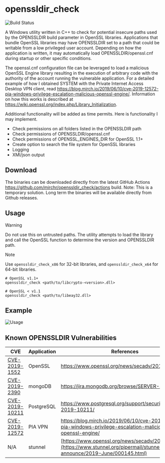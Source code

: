 # openssldir_check
![Build Status](https://github.com/mirchr/openssldir_check/actions/workflows/msbuild.yml/badge.svg)

A Windows utility written in C++ to check for potential insecure paths used by the OPENSSLDIR build parameter in OpenSSL libraries. Applications that bundle OpenSSL libraries may have OPENSSLDIR set to a path that could be writable from a low privileged user account. Depending on how the application is written, it may automatically load OPENSSLDIR/openssl.cnf during startup or other specific conditions.

The openssl.cnf configuration file can be leveraged to load a malicious OpenSSL Engine library resulting in the execution of arbitrary code with the authority of the account running the vulnerable application. For a detailed example of how I obtained SYSTEM with the Private Internet Access Desktop VPN client, read https://blog.mirch.io/2019/06/10/cve-2019-12572-pia-windows-privilege-escalation-malicious-openssl-engine/. Information on how this works is described at https://wiki.openssl.org/index.php/Library_Initialization.

Additional functionality will be added as time permits. Here is functionality I may implement.
* Check permissions on all folders listed in the OPENSSLDIR path
* Check permissions of OPENSSLDIR/openssl.cnf
* Check permissions of OPENSSL_ENGINES_DIR for OpenSSL 1.1+
* Create option to search the file system for OpenSSL libraries
* Logging
* XMl/json output

## Download
The binaries can be downloaded directly from the latest GitHub Actions https://github.com/mirchr/openssldir_check/actions build. Note: This is a temporary solution. Long term the binaries will be available directly from Github releases.

## Usage
> [!WARNING]
> Do not use this on untrusted paths. The utility attempts to load the library and call the OpenSSL function to determine the version and OPENSSLDIR path.

> [!NOTE]
> Use `openssldir_check_x86` for 32-bit libraries, and `openssldir_check_x64` for 64-bit libraries.
```
# OpenSSL v1.1+
openssldir_check <path/to/libcrypto-<version>.dll>

# OpenSSL < v1.1
openssldir_check <path/to/libeay32.dll>
```

## Example
![Usage](https://mirchhome.files.wordpress.com/2019/06/openssldir_check-usage.png)

## Known OPENSSLDIR Vulnerabilities 
| CVE | Application | References | Credit |
|----------|----------|----------|----------|
| [CVE-2019-1552](https://nvd.nist.gov/vuln/detail/CVE-2019-1552)   | OpenSSL  | https://www.openssl.org/news/secadv/20190730.txt   | [Rich Mirch](https://x.com/0xm1rch) |
| [CVE-2019-2390](https://nvd.nist.gov/vuln/detail/CVE-2019-2390)   | mongoDB  | https://jira.mongodb.org/browse/SERVER-42233       | [Rich Mirch](https://x.com/0xm1rch) |
| [CVE-2019-10211](https://nvd.nist.gov/vuln/detail/CVE-2019-10211)   | PostgreSQL  | https://www.postgresql.org/support/security/CVE-2019-10211/      | [Daniel Gustafsson](https://github.com/danielgustafsson) |
| [CVE-2019-12572](https://nvd.nist.gov/vuln/detail/CVE-2019-12572)   | PIA VPN  | https://blog.mirch.io/2019/06/10/cve-2019-12572-pia-windows-privilege-escalation-malicious-openssl-engine/     | Rich Mirch](https://x.com/0xm1rch) |
| N/A   | stunnel  | [https://www.openssl.org/news/secadv/20190730.txt](https://www.stunnel.org/pipermail/stunnel-announce/2019-June/000145.html)   | [Rich Mirch](https://x.com/0xm1rch) |


